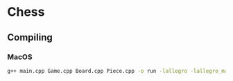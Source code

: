 # Chess

## Compiling

### MacOS

```bash
g++ main.cpp Game.cpp Board.cpp Piece.cpp -o run -lallegro -lallegro_main -lallegro_primitives -lallegro_image -lallegro_font -lallegro_ttf -std=c++17
```